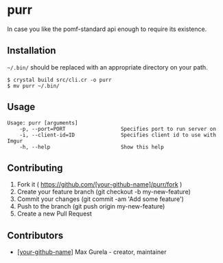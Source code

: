 # purr

In case you like the pomf-standard api enough to require its existence.

## Installation

`~/.bin/` should be replaced with an appropriate directory on your path.

```
$ crystal build src/cli.cr -o purr
$ mv purr ~/.bin/
```

## Usage

```
Usage: purr [arguments]
    -p, --port=PORT                  Specifies port to run server on
    -i, --client-id=ID               Specifies client id to use with Imgur
    -h, --help                       Show this help
```

## Contributing

1. Fork it ( https://github.com/[your-github-name]/purr/fork )
2. Create your feature branch (git checkout -b my-new-feature)
3. Commit your changes (git commit -am 'Add some feature')
4. Push to the branch (git push origin my-new-feature)
5. Create a new Pull Request

## Contributors

- [[your-github-name]](https://github.com/[your-github-name]) Max Gurela - creator, maintainer
